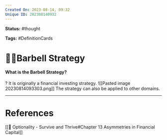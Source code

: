 ```yaml
---
Created On: 2023-08-14, 09:32
Unique ID: 202308140932
---
```

**Status:** #thought 

**Tags:** #DefinitionCards 

# 🏋️‍♀️Barbell Strategy
#### What is the Barbell Strategy?
?
It is originally a financial investing strategy.
![[Pasted image 20230814093303.png]]
The strategy can also be applied to other domains.
<!--SR:!2024-01-03,98,270-->



---
# References

[[📗 Optionality - Survive and Thrive#Chapter 13 Asymmetries in Financial Capital]]

